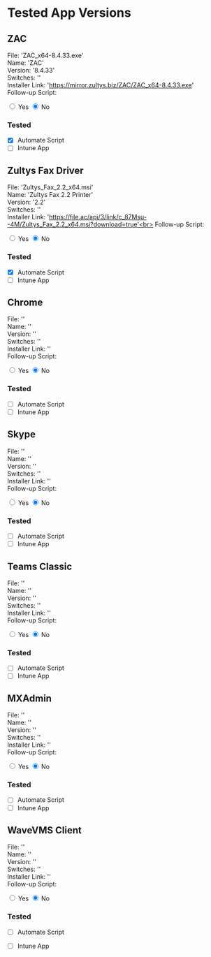 # Tested App Versions

## ZAC
File: 'ZAC_x64-8.4.33.exe' <br>
Name: 'ZAC' <br>
Version: '8.4.33' <br>
Switches: '' <br>
Installer Link:  'https://mirror.zultys.biz/ZAC/ZAC_x64-8.4.33.exe' <br>
Follow-up Script: <form action="">
  <input type="radio" name="rdo" id="yes" /> Yes
  <input type="radio" name="rdo" id="no" checked /> No
</form>
  
### Tested
- [x] Automate Script
- [ ] Intune App

## Zultys Fax Driver
File: 'Zultys_Fax_2.2_x64.msi' <br>
Name: 'Zultys Fax 2.2 Printer' <br>
Version: '2.2' <br>
Switches: '' <br>
Installer Link:  'https://file.ac/api/3/link/c_87Msu--4M/Zultys_Fax_2.2_x64.msi?download=true'<br>
Follow-up Script: <form action="">
  <input type="radio" name="rdo" id="yes" /> Yes
  <input type="radio" name="rdo" id="no" checked /> No
</form>
  
### Tested
- [x] Automate Script
- [ ] Intune App

## Chrome
File: '' <br>
Name: '' <br>
Version: '' <br>
Switches: '' <br>
Installer Link:  ''<br>
Follow-up Script: <form action="">
  <input type="radio" name="rdo" id="yes" /> Yes
  <input type="radio" name="rdo" id="no" checked /> No
</form>
  
### Tested
- [ ] Automate Script
- [ ] Intune App

## Skype
File: '' <br>
Name: '' <br>
Version: '' <br>
Switches: '' <br>
Installer Link:  ''<br>
Follow-up Script: <form action="">
  <input type="radio" name="rdo" id="yes" /> Yes
  <input type="radio" name="rdo" id="no" checked /> No
</form>
  
### Tested
- [ ] Automate Script
- [ ] Intune App

## Teams Classic
File: '' <br>
Name: '' <br>
Version: '' <br>
Switches: '' <br>
Installer Link:  ''<br>
Follow-up Script: <form action="">
  <input type="radio" name="rdo" id="yes" /> Yes
  <input type="radio" name="rdo" id="no" checked /> No
</form>
  
### Tested
- [ ] Automate Script
- [ ] Intune App

## MXAdmin
File: '' <br>
Name: '' <br>
Version: '' <br>
Switches: '' <br>
Installer Link:  ''<br>
Follow-up Script: <form action="">
  <input type="radio" name="rdo" id="yes" /> Yes
  <input type="radio" name="rdo" id="no" checked /> No
</form>
  
### Tested
- [ ] Automate Script
- [ ] Intune App

## WaveVMS Client
File: '' <br>
Name: '' <br>
Version: '' <br>
Switches: '' <br>
Installer Link:  ''<br>
Follow-up Script: <form action="">
  <input type="radio" name="rdo" id="yes" /> Yes
  <input type="radio" name="rdo" id="no" checked /> No
</form>
  
### Tested
- [ ] Automate Script
- [ ] Intune App


<!--
## Template
File: '' <br>
Name: '' <br>
Version: '' <br>
Switches: '' <br>
Installer Link:  ''<br>
Follow-up Script: <form action="">
  <input type="radio" name="rdo" id="yes" /> Yes
  <input type="radio" name="rdo" id="no" checked /> No
</form>
  
### Tested
- [ ] Automate Script
- [ ] Intune App
-->